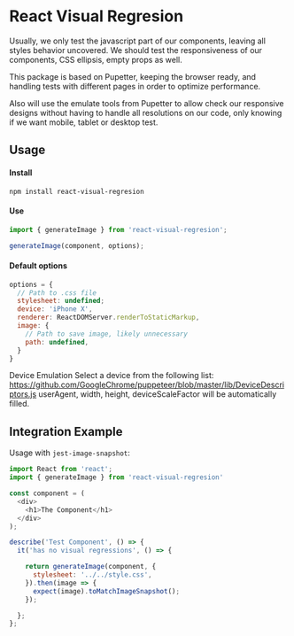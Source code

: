 # React Visual Regresion

Usually, we only test the javascript part of our components, leaving all styles behavior uncovered.
We should test the responsiveness of our components, CSS ellipsis, empty props as well.

This package is based on Pupetter, keeping the browser ready, and handling tests with different pages in order to optimize performance.

Also will use the emulate tools from Pupetter to allow check our responsive designs without having to handle all resolutions on our code, only knowing if we want mobile, tablet or desktop test.

## Usage

#### Install

```
npm install react-visual-regresion
```

#### Use

```js
import { generateImage } from 'react-visual-regresion';

generateImage(component, options);
```

#### Default options

```js
options = {
  // Path to .css file
  stylesheet: undefined;
  device: 'iPhone X',
  renderer: ReactDOMServer.renderToStaticMarkup,
  image: {
    // Path to save image, likely unnecessary
    path: undefined,
  }
}
```

Device Emulation
Select a device from the following list:
https://github.com/GoogleChrome/puppeteer/blob/master/lib/DeviceDescriptors.js
userAgent, width, height, deviceScaleFactor will be automatically filled.

## Integration Example

Usage with `jest-image-snapshot`:

```js
import React from 'react';
import { generateImage } from 'react-visual-regresion'

const component = (
  <div>
    <h1>The Component</h1>
  </div>
);

describe('Test Component', () => {
  it('has no visual regressions', () => {

    return generateImage(component, {
      stylesheet: '../../style.css',
    }).then(image => {
      expect(image).toMatchImageSnapshot();
    });

  };
};
```
